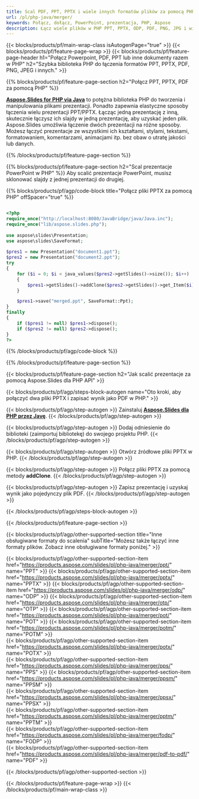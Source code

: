 ```yaml
---
title: Scal PDF, PPT, PPTX i wiele innych formatów plików za pomocą PHP
url: /pl/php-java/merger/
keywords: Połącz, dołącz, PowerPoint, prezentacja, PHP, Aspose
description: Łącz wiele plików w PHP PPT, PPTX, ODP, PDF, PNG, JPG i wielu innych.
---
```


{{< blocks/products/pf/main-wrap-class isAutogenPage="true" >}}
{{< blocks/products/pf/feature-page-wrap >}}
{{< blocks/products/pf/feature-page-header h1="Połącz Powerpoint, PDF, PPT lub inne dokumenty razem w PHP" h2="Szybka biblioteka PHP do łączenia formatów PPT, PPTX, PDF, PNG, JPEG i innych." >}}

{{% blocks/products/pf/feature-page-section h2="Połącz PPT, PPTX, PDF za pomocą PHP" %}}

[**Aspose.Slides for PHP via Java**](https://products.aspose.com/slides/pl/php-java/) to potężna biblioteka PHP do tworzenia i manipulowania plikami prezentacji. Ponadto zapewnia elastyczne sposoby łączenia wielu prezentacji PPT/PPTX. Łącząc jedną prezentację z inną, skutecznie łączysz ich slajdy w jedną prezentację, aby uzyskać jeden plik. Aspose.Slides umożliwia łączenie dwóch prezentacji na różne sposoby. Możesz łączyć prezentacje ze wszystkimi ich kształtami, stylami, tekstami, formatowaniem, komentarzami, animacjami itp. bez obaw o utratę jakości lub danych.

{{% /blocks/products/pf/feature-page-section %}}

{{% blocks/products/pf/feature-page-section  h2="Scal prezentacje PowerPoint w PHP" %}}
Aby scalić prezentacje PowerPoint, musisz sklonować slajdy z jednej prezentacji do drugiej.

{{% blocks/products/pf/agp/code-block title="Połącz pliki PPTX za pomocą PHP" offSpacer="true" %}}

```php

<?php
require_once("http://localhost:8080/JavaBridge/java/Java.inc");
require_once("lib/aspose.slides.php");
 
use aspose\slides\Presentation;
use aspose\slides\SaveFormat;
 
$pres1 = new Presentation("document1.ppt");
$pres2 = new Presentation("document2.ppt");
try
{
    for ($i = 0; $i < java_values($pres2->getSlides()->size()); $i++) 
    {
        $pres1->getSlides()->addClone($pres2->getSlides()->get_Item($i));
    }

    $pres1->save("merged.ppt", SaveFormat::Ppt);
}
finally
{
    if ($pres1 != null) $pres1->dispose();
    if ($pres2 != null) $pres2->dispose();
}
?>
```


{{% /blocks/products/pf/agp/code-block %}}

{{% /blocks/products/pf/feature-page-section %}}

{{< blocks/products/pf/feature-page-section  h2="Jak scalić prezentacje za pomocą Aspose.Slides dla PHP API" >}}

{{< blocks/products/pf/agp/steps-block-autogen name="Oto kroki, aby połączyć dwa pliki PPTX i zapisać wynik jako PDF w PHP." >}}

{{< blocks/products/pf/agp/step-autogen >}}
Zainstaluj [**Aspose.Slides dla PHP przez Javę**](https://docs.aspose.com/slides/php-java/installation/). 
{{< /blocks/products/pf/agp/step-autogen >}}

{{< blocks/products/pf/agp/step-autogen >}}
Dodaj odniesienie do biblioteki (zaimportuj bibliotekę) do swojego projektu PHP.
{{< /blocks/products/pf/agp/step-autogen >}}

{{< blocks/products/pf/agp/step-autogen >}}
Otwórz źródłowe pliki PPTX w PHP.
{{< /blocks/products/pf/agp/step-autogen >}}

{{< blocks/products/pf/agp/step-autogen >}}
Połącz pliki PPTX za pomocą metody **addClone**.
{{< /blocks/products/pf/agp/step-autogen >}}

{{< blocks/products/pf/agp/step-autogen >}}
Zapisz prezentację i uzyskaj wynik jako pojedynczy plik PDF.
{{< /blocks/products/pf/agp/step-autogen >}}

{{< /blocks/products/pf/agp/steps-block-autogen >}}

{{< /blocks/products/pf/feature-page-section >}}

{{< blocks/products/pf/agp/other-supported-section title="Inne obsługiwane formaty do scalenia" subTitle="Możesz także łączyć inne formaty plików. Zobacz inne obsługiwane formaty poniżej." >}}

{{< blocks/products/pf/agp/other-supported-section-item href="https://products.aspose.com/slides/pl/php-java/merger/ppt/" name="PPT" >}}
{{< blocks/products/pf/agp/other-supported-section-item href="https://products.aspose.com/slides/pl/php-java/merger/pptx/" name="PPTX" >}}
{{< blocks/products/pf/agp/other-supported-section-item href="https://products.aspose.com/slides/pl/php-java/merger/odp/" name="ODP" >}}
{{< blocks/products/pf/agp/other-supported-section-item href="https://products.aspose.com/slides/pl/php-java/merger/otp/" name="OTP" >}}
{{< blocks/products/pf/agp/other-supported-section-item href="https://products.aspose.com/slides/pl/php-java/merger/pot/" name="POT" >}}
{{< blocks/products/pf/agp/other-supported-section-item href="https://products.aspose.com/slides/pl/php-java/merger/potm/" name="POTM" >}}        
{{< blocks/products/pf/agp/other-supported-section-item href="https://products.aspose.com/slides/pl/php-java/merger/potx/" name="POTX" >}}        
{{< blocks/products/pf/agp/other-supported-section-item href="https://products.aspose.com/slides/pl/php-java/merger/pps/" name="PPS" >}}
{{< blocks/products/pf/agp/other-supported-section-item href="https://products.aspose.com/slides/pl/php-java/merger/ppsm/" name="PPSM" >}}        
{{< blocks/products/pf/agp/other-supported-section-item href="https://products.aspose.com/slides/pl/php-java/merger/ppsx/" name="PPSX" >}}        
{{< blocks/products/pf/agp/other-supported-section-item href="https://products.aspose.com/slides/pl/php-java/merger/pptm/" name="PPTM" >}}        
{{< blocks/products/pf/agp/other-supported-section-item href="https://products.aspose.com/slides/pl/php-java/merger/fodp/" name="FODP" >}}        
{{< blocks/products/pf/agp/other-supported-section-item href="https://products.aspose.com/slides/pl/php-java/merger/pdf-to-pdf/" name="PDF" >}}

{{< /blocks/products/pf/agp/other-supported-section >}}

{{< /blocks/products/pf/feature-page-wrap >}}
{{< /blocks/products/pf/main-wrap-class >}}